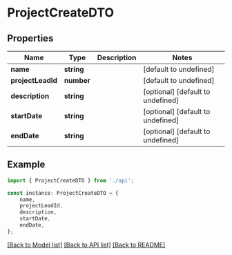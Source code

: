 # ProjectCreateDTO


## Properties

Name | Type | Description | Notes
------------ | ------------- | ------------- | -------------
**name** | **string** |  | [default to undefined]
**projectLeadId** | **number** |  | [default to undefined]
**description** | **string** |  | [optional] [default to undefined]
**startDate** | **string** |  | [optional] [default to undefined]
**endDate** | **string** |  | [optional] [default to undefined]

## Example

```typescript
import { ProjectCreateDTO } from './api';

const instance: ProjectCreateDTO = {
    name,
    projectLeadId,
    description,
    startDate,
    endDate,
};
```

[[Back to Model list]](../README.md#documentation-for-models) [[Back to API list]](../README.md#documentation-for-api-endpoints) [[Back to README]](../README.md)
